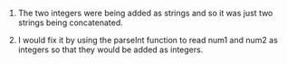 1) The two integers were being added as strings and so it was just two strings being concatenated. 

2) I would fix it by using the parseInt function to read num1 and num2 as integers so that they would be added as integers.